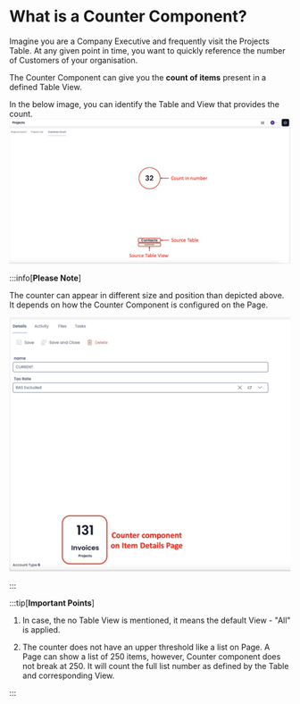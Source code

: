 # What is a Counter Component?
Imagine you are a Company Executive and frequently visit the Projects Table. At any given point in time, you want to quickly reference the number of Customers of your organisation. 

The Counter Component can give you the **count of items** present in a defined Table View.

In the below image, you can identify the Table and View that provides the count.
![Image showing a counter component](Counter_1.png)

:::info[**Please Note**]

The counter can appear in different size and position than depicted above. It depends on how the Counter Component is configured on the Page.

![Image showing Counter component on Item Details Page](Counter_2.png)

:::

:::tip[**Important Points**]

1. In case, the no Table View is mentioned, it means the default View - "All" is applied.

2. The counter does not have an upper threshold like a list on Page. A Page can show a list of 250 items, however, Counter component does not break at 250. It will count the full list number as defined by the Table and corresponding View.

:::